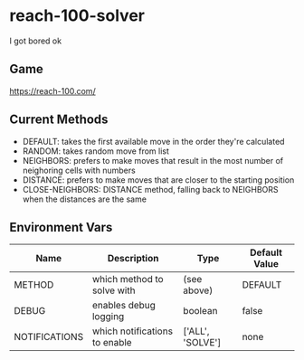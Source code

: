 # reach-100-solver

I got bored ok

## Game
https://reach-100.com/

## Current Methods
* DEFAULT: takes the first available move in the order they're calculated
* RANDOM: takes random move from list
* NEIGHBORS: prefers to make moves that result in the most number of neighoring cells with numbers
* DISTANCE: prefers to make moves that are closer to the starting position
* CLOSE-NEIGHBORS: DISTANCE method, falling back to NEIGHBORS when the distances are the same

## Environment Vars
| Name | Description                | Type    | Default Value |
|------|----------------------------|---------|---------------|
|METHOD| which method to solve with | (see above)  | DEFAULT       |
|DEBUG | enables debug logging      | boolean | false         |
|NOTIFICATIONS | which notifications to enable | ['ALL', 'SOLVE'] | none | 